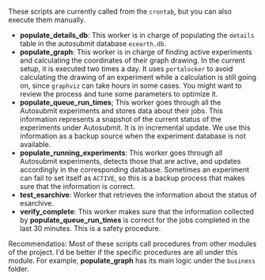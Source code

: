 These scripts are currently called from the `crontab`, but you can also execute them manually. 

* **populate_details_db**: This worker is in charge of populating the `details` table in the autosubmit database `ecearth.db`.
* **populate_graph**: This worker is in charge of finding active experiments and calculating the coordinates of their graph drawing. In the current setup, it is executed two times a day. It uses `portalocker` to avoid calculating the drawing of an experiment while a calculation is still going on, since `graphviz` can take hours in some cases. You might want to review the process and tune some parameters to optimize it.
* **populate_queue_run_times**; This worker goes through all the Autosubmit experiments and stores data about their jobs. This information represents a snapshot of the current status of the experiments under Autosubmit. It is in incremental update. We use this information as a backup source when the experiment database is not available.
* **populate_running_experiments**: This worker goes through all Autosubmit experiments, detects those that are active, and updates accordingly in the corresponding database. Sometimes an experiment can fail to set itself as `ACTIVE`, so this is a backup process that makes sure that the information is correct.
* **test_esarchive**: Worker that retrieves the information about the status of esarchive.
* **verify_complete**: This worker makes sure that the information collected by **populate_queue_run_times** is correct for the jobs completed in the last 30 minutes. This is a safety procedure.

Recommendatios: Most of these scripts call procedures from other modules of the project. I'd be better if the specific procedures are all under this module. For example, **populate_graph** has its main logic under the `business` folder.

